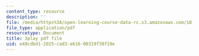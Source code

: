 ```yaml
---
content_type: resource
description: ''
file: /media/https%3A/open-learning-course-data-rc.s3.amazonaws.com/18-06sc-linear-algebra-fall-2011/e48cdbd12025cad3a61600319f38f19e_3cMyj8EKFGo.pdf
file_type: application/pdf
resourcetype: Document
title: 3play pdf file
uid: e48cdbd1-2025-cad3-a616-00319f38f19e
---
```


